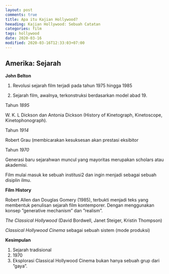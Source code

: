 ```yaml
---
layout: post
comments: true
title: Apa itu Kajian Hollywood?
heeading: Kajian Hollywood: Sebuah Catatan
categories: film
tags: hollywood
date: 2020-03-16
modified: 2020-03-16T12:33:03+07:00
---
```


## Amerika: Sejarah

**John Belton**


1. Revolusi sejarah film terjadi pada tahun 1975 hingga 1985

2. Sejarah film, awalnya, terkonstruksi berdasarkan model abad 19.


Tahun *1895*

W. K. L Dickson dan Antonia Dickson (History of Kinetograph, Kinetoscope, Kinetophonograph).

Tahun *1914*

Robert Grau (membicarakan kesuksesan akan prestasi eksibitor

Tahun *1970*

Generasi baru sejarahwan muncul yang mayoritas merupakan scholars atau akademisi.

Film mulai masuk ke sebuah institusi2 dan ingin menjadi sebagai sebuah disiplin ilmu.


**Film History**

Robert Allen dan Douglas Gomery (1985), terbukti menjadi teks yang membentuk penulisan sejarah film kontemporer. Dengan menggunakan konsep ”generative mechanism” dan ”realism”.

*The Classical Hollywood* (David Bordwell, Janet Steiger, Kristin Thompson)

*Classical Hollywood Cinema* sebagai sebuah sistem (mode produksi)


**Kesimpulan**
1. Sejarah tradisional
2. 1970
3. Eksplorasi Classical Hollywood Cinema bukan hanya sebuah grup dari ”gaya”.
